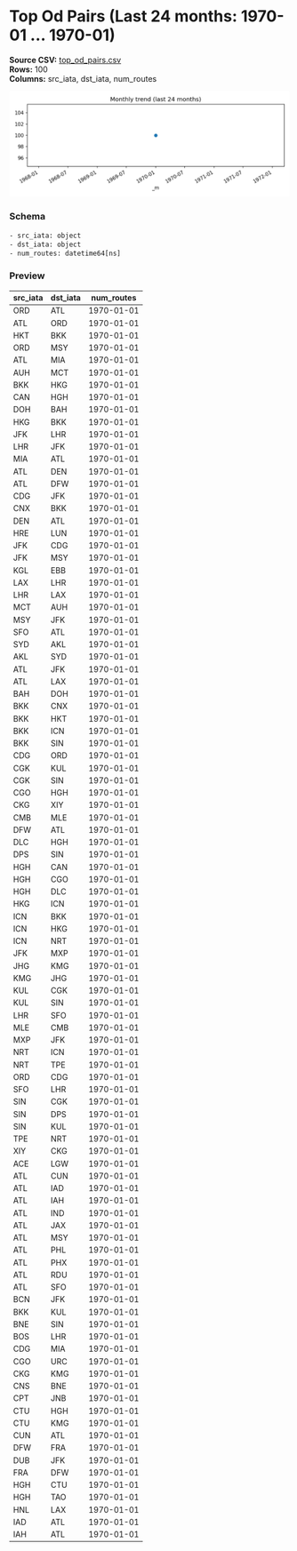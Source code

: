 # Top Od Pairs (Last 24 months: 1970-01 … 1970-01)

**Source CSV:** [top_od_pairs.csv](../publish/top_od_pairs.csv)  
**Rows:** 100  
**Columns:** src_iata, dst_iata, num_routes

![Time series](../assets/plots/top_od_pairs_timeseries.png)

### Schema

```
- src_iata: object
- dst_iata: object
- num_routes: datetime64[ns]
```

### Preview

| src_iata | dst_iata | num_routes |
|---|---|---|
| ORD | ATL | 1970-01-01 |
| ATL | ORD | 1970-01-01 |
| HKT | BKK | 1970-01-01 |
| ORD | MSY | 1970-01-01 |
| ATL | MIA | 1970-01-01 |
| AUH | MCT | 1970-01-01 |
| BKK | HKG | 1970-01-01 |
| CAN | HGH | 1970-01-01 |
| DOH | BAH | 1970-01-01 |
| HKG | BKK | 1970-01-01 |
| JFK | LHR | 1970-01-01 |
| LHR | JFK | 1970-01-01 |
| MIA | ATL | 1970-01-01 |
| ATL | DEN | 1970-01-01 |
| ATL | DFW | 1970-01-01 |
| CDG | JFK | 1970-01-01 |
| CNX | BKK | 1970-01-01 |
| DEN | ATL | 1970-01-01 |
| HRE | LUN | 1970-01-01 |
| JFK | CDG | 1970-01-01 |
| JFK | MSY | 1970-01-01 |
| KGL | EBB | 1970-01-01 |
| LAX | LHR | 1970-01-01 |
| LHR | LAX | 1970-01-01 |
| MCT | AUH | 1970-01-01 |
| MSY | JFK | 1970-01-01 |
| SFO | ATL | 1970-01-01 |
| SYD | AKL | 1970-01-01 |
| AKL | SYD | 1970-01-01 |
| ATL | JFK | 1970-01-01 |
| ATL | LAX | 1970-01-01 |
| BAH | DOH | 1970-01-01 |
| BKK | CNX | 1970-01-01 |
| BKK | HKT | 1970-01-01 |
| BKK | ICN | 1970-01-01 |
| BKK | SIN | 1970-01-01 |
| CDG | ORD | 1970-01-01 |
| CGK | KUL | 1970-01-01 |
| CGK | SIN | 1970-01-01 |
| CGO | HGH | 1970-01-01 |
| CKG | XIY | 1970-01-01 |
| CMB | MLE | 1970-01-01 |
| DFW | ATL | 1970-01-01 |
| DLC | HGH | 1970-01-01 |
| DPS | SIN | 1970-01-01 |
| HGH | CAN | 1970-01-01 |
| HGH | CGO | 1970-01-01 |
| HGH | DLC | 1970-01-01 |
| HKG | ICN | 1970-01-01 |
| ICN | BKK | 1970-01-01 |
| ICN | HKG | 1970-01-01 |
| ICN | NRT | 1970-01-01 |
| JFK | MXP | 1970-01-01 |
| JHG | KMG | 1970-01-01 |
| KMG | JHG | 1970-01-01 |
| KUL | CGK | 1970-01-01 |
| KUL | SIN | 1970-01-01 |
| LHR | SFO | 1970-01-01 |
| MLE | CMB | 1970-01-01 |
| MXP | JFK | 1970-01-01 |
| NRT | ICN | 1970-01-01 |
| NRT | TPE | 1970-01-01 |
| ORD | CDG | 1970-01-01 |
| SFO | LHR | 1970-01-01 |
| SIN | CGK | 1970-01-01 |
| SIN | DPS | 1970-01-01 |
| SIN | KUL | 1970-01-01 |
| TPE | NRT | 1970-01-01 |
| XIY | CKG | 1970-01-01 |
| ACE | LGW | 1970-01-01 |
| ATL | CUN | 1970-01-01 |
| ATL | IAD | 1970-01-01 |
| ATL | IAH | 1970-01-01 |
| ATL | IND | 1970-01-01 |
| ATL | JAX | 1970-01-01 |
| ATL | MSY | 1970-01-01 |
| ATL | PHL | 1970-01-01 |
| ATL | PHX | 1970-01-01 |
| ATL | RDU | 1970-01-01 |
| ATL | SFO | 1970-01-01 |
| BCN | JFK | 1970-01-01 |
| BKK | KUL | 1970-01-01 |
| BNE | SIN | 1970-01-01 |
| BOS | LHR | 1970-01-01 |
| CDG | MIA | 1970-01-01 |
| CGO | URC | 1970-01-01 |
| CKG | KMG | 1970-01-01 |
| CNS | BNE | 1970-01-01 |
| CPT | JNB | 1970-01-01 |
| CTU | HGH | 1970-01-01 |
| CTU | KMG | 1970-01-01 |
| CUN | ATL | 1970-01-01 |
| DFW | FRA | 1970-01-01 |
| DUB | JFK | 1970-01-01 |
| FRA | DFW | 1970-01-01 |
| HGH | CTU | 1970-01-01 |
| HGH | TAO | 1970-01-01 |
| HNL | LAX | 1970-01-01 |
| IAD | ATL | 1970-01-01 |
| IAH | ATL | 1970-01-01 |

